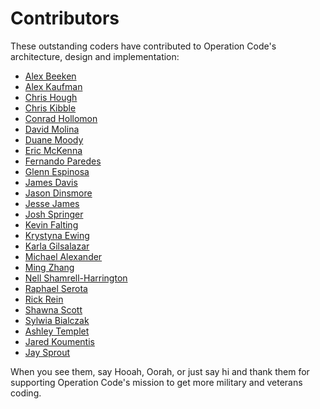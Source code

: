 Contributors
============

These outstanding coders have contributed to Operation Code's architecture, design and implementation:

* [Alex Beeken](https://github.com/alexbeeken)
* [Alex Kaufman](https://github.com/alexkaufman06)
* [Chris Hough](https://github.com/chrishough)
* [Chris Kibble](https://github.com/ckib16)
* [Conrad Hollomon](https://github.com/hollomancer)
* [David Molina](https://github.com/davidmolina)
* [Duane Moody](https://github.com/dmmoody)
* [Eric McKenna](https://github.com/emckenna)
* [Fernando Paredes](https://github.com/nanoxd)
* [Glenn Espinosa](https://github.com/gxespino)
* [James Davis](https://github.com/cavalryjim)
* [Jason Dinsmore](https://github.com/dinjas)
* [Jesse James](https://github.com/jrjamespdx)
* [Josh Springer](https://github.com/jdspringr07)
* [Kevin Falting](https://github.com/KevinRoss-)
* [Krystyna Ewing](https://github.com/Wimsy113)
* [Karla Gilsalazar](https://github.com/karla001)
* [Michael Alexander](https://github.com/cenderin)
* [Ming Zhang](https://github.com/Scripore)
* [Nell Shamrell-Harrington](https://github.com/nellshamrell)
* [Raphael Serota](https://github.com/rserota)
* [Rick Rein](https://github.com/rickr)
* [Shawna Scott](https://github.com/shawnacscott)
* [Sylwia Bialczak](https://github.com/ArgonCode)
* [Ashley Templet](https://github.com/AshTemp)
* [Jared Koumentis](https://github.com/ShepBook)
* [Jay Sprout](https://github.com/jotasprout)

When you see them, say Hooah, Oorah, or just say hi and thank them for supporting Operation Code's mission to get more military and veterans coding.
